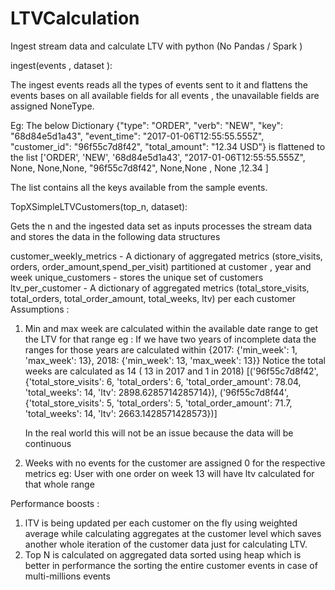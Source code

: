 # LTVCalculation
Ingest stream data and calculate LTV with python (No Pandas / Spark )

ingest(events , dataset ):

The ingest events reads all the types of events sent to it and flattens the events bases on all available fields for all 
events , the unavailable fields are assigned NoneType.


Eg: The below Dictionary 
{"type": "ORDER", "verb": "NEW", "key": "68d84e5d1a43", "event_time": "2017-01-06T12:55:55.555Z", "customer_id": "96f55c7d8f42", "total_amount": "12.34 USD"}
is flattened to the list
['ORDER', 'NEW', '68d84e5d1a43', "2017-01-06T12:55:55.555Z", None, None,None, "96f55c7d8f42", None,None , None ,12.34 ]

The list contains all the keys available from the sample events.


TopXSimpleLTVCustomers(top_n, dataset):

Gets the n and the ingested data set as inputs
processes the stream data and stores the data in the following data structures

customer_weekly_metrics - A dictionary of aggregated metrics (store_visits, orders, order_amount,spend_per_visit)
                            partitioned at customer , year and week 
unique_customers - stores the unique set of customers
ltv_per_customer -  A dictionary of aggregated metrics (total_store_visits, total_orders, total_order_amount,
                                                        total_weeks, ltv) per each customer
Assumptions :                                                        
1) Min and max week are calculated within the available date range to get the LTV for that range
    eg : If we have two years of incomplete data the ranges for those years are calculated within 
    {2017: {'min_week': 1, 'max_week': 13}, 2018: {'min_week': 13, 'max_week': 13}}
    Notice the total weeks are calculated as 14 ( 13 in 2017 and 1 in 2018)
    [('96f55c7d8f42', {'total_store_visits': 6, 'total_orders': 6, 'total_order_amount': 78.04, 'total_weeks': 14, 'ltv': 2898.6285714285714}),
     ('96f55c7d8f44', {'total_store_visits': 5, 'total_orders': 5, 'total_order_amount': 71.7, 'total_weeks': 14, 'ltv': 2663.1428571428573})]
     
     In the real world this will not be an issue because the data will be continuous 

                                                        
2) Weeks with no events for the customer are assigned 0 for the respective metrics 
    eg: User with one order on week 13 will have ltv calculated for that whole range



Performance boosts :

1) lTV is being updated per each customer on the fly using weighted average while calculating 
aggregates at the customer level which saves another whole iteration of the customer data just for calculating LTV.
2) Top N is calculated on aggregated data sorted using heap which is better in performance the sorting the 
entire customer events in case of multi-millions events
